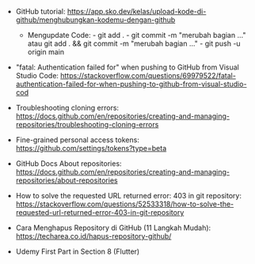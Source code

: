 - GitHub tutorial: https://app.sko.dev/kelas/upload-kode-di-github/menghubungkan-kodemu-dengan-github
	- Mengupdate Code:
			  - git add . 
			  - git commit -m "merubah bagian ..."
			  atau git add . && git commit -m "merubah bagian ..."
			  - git push -u origin main
			  
- "fatal: Authentication failed for" when pushing to GitHub from Visual Studio Code: https://stackoverflow.com/questions/69979522/fatal-authentication-failed-for-when-pushing-to-github-from-visual-studio-cod
- Troubleshooting cloning errors: https://docs.github.com/en/repositories/creating-and-managing-repositories/troubleshooting-cloning-errors
- Fine-grained personal access tokens: https://github.com/settings/tokens?type=beta
- GitHub Docs About repositories: https://docs.github.com/en/repositories/creating-and-managing-repositories/about-repositories
- How to solve the requested URL returned error: 403 in git repository: https://stackoverflow.com/questions/52533318/how-to-solve-the-requested-url-returned-error-403-in-git-repository
- Cara Menghapus Repository di GitHub (11 Langkah Mudah): https://techarea.co.id/hapus-repository-github/
- Udemy First Part in Section 8 (Flutter)